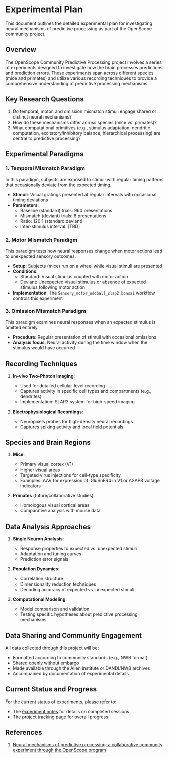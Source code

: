 # Experimental Plan

This document outlines the detailed experimental plan for investigating neural mechanisms of predictive processing as part of the OpenScope community project.

## Overview

The OpenScope Community Predictive Processing project involves a series of experiments designed to investigate how the brain processes predictions and prediction errors. These experiments span across different species (mice and primates) and utilize various recording techniques to provide a comprehensive understanding of predictive processing mechanisms.

## Key Research Questions

1. Do temporal, motor, and omission mismatch stimuli engage shared or distinct neural mechanisms?
2. How do these mechanisms differ across species (mice vs. primates)?
3. What computational primitives (e.g., stimulus adaptation, dendritic computation, excitatory/inhibitory balance, hierarchical processing) are central to predictive processing?

## Experimental Paradigms

### 1. Temporal Mismatch Paradigm

In this paradigm, subjects are exposed to stimuli with regular timing patterns that occasionally deviate from the expected timing.

- **Stimuli**: Visual gratings presented at regular intervals with occasional timing deviations
- **Parameters**:
    - Baseline (standard) trials: 960 presentations
    - Mismatch (deviant) trials: 8 presentations
    - Ratio: 120:1 (standard:deviant)
    - Inter-stimulus interval: [TBD]

### 2. Motor Mismatch Paradigm

This paradigm tests how neural responses change when motor actions lead to unexpected sensory outcomes.

- **Setup**: Subjects (mice) run on a wheel while visual stimuli are presented
- **Conditions**:
    - Standard: Visual stimulus coupled with motor action
    - Deviant: Unexpected visual stimulus or absence of expected stimulus following motor action
- **Implementation**: The `Sensory_motor_oddball_slap2.bonsai` workflow controls this experiment

### 3. Omission Mismatch Paradigm

This paradigm examines neural responses when an expected stimulus is omitted entirely.

- **Procedure**: Regular presentation of stimuli with occasional omissions
- **Analysis focus**: Neural activity during the time window when the stimulus would have occurred

## Recording Techniques

1. **In-vivo Two-Photon Imaging**:
    - Used for detailed cellular-level recording
    - Captures activity in specific cell types and compartments (e.g., dendrites)
    - Implementation: SLAP2 system for high-speed imaging

2. **Electrophysiological Recordings**:
    - Neuropixels probes for high-density neural recordings
    - Captures spiking activity and local field potentials

## Species and Brain Regions

1. **Mice**:
    - Primary visual cortex (V1)
    - Higher visual areas
    - Targeted virus injections for cell-type specificity
    - Examples: AAV for expression of iGluSnFR4 in V1 or ASAP8 voltage indicators

2. **Primates** (future/collaborative studies):
    - Homologous visual cortical areas
    - Comparative analysis with mouse data

## Data Analysis Approaches

1. **Single Neuron Analysis**:
    - Response properties to expected vs. unexpected stimuli
    - Adaptation and tuning curves
    - Prediction error signals

2. **Population Dynamics**:
    - Correlation structure
    - Dimensionality reduction techniques
    - Decoding accuracy of expected vs. unexpected stimuli

3. **Computational Modeling**:
    - Model comparison and validation
    - Testing specific hypotheses about predictive processing mechanisms

## Data Sharing and Community Engagement

All data collected through this project will be:
- Formatted according to community standards (e.g., NWB format)
- Shared openly without embargo
- Made available through the Allen Institute or DANDI/NWB archives
- Accompanied by documentation of experimental details

## Current Status and Progress

For the current status of experiments, please refer to:
- The [experiment notes](experiments/allen_institute_787727_2025-03-27.md) for details on completed sessions
- The [project tracking page](project-tracking.md) for overall progress

## References

1. [Neural mechanisms of predictive processing: a collaborative community experiment through the OpenScope program](https://arxiv.org/abs/2504.09614)